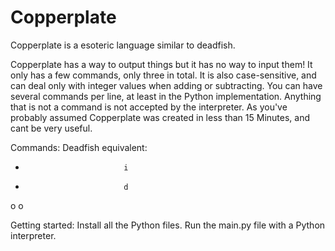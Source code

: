 # Copperplate
Copperplate is a esoteric language similar to deadfish.


Copperplate has a way to output things but it has no way to input them! It only has a few commands, only three in total. It is also case-sensitive, and can deal only with integer values when adding or subtracting.
You can have several commands per line, at least in the Python implementation.
Anything that is not a command is not accepted by the interpreter. As you've probably assumed Copperplate was created in less than 15 Minutes, and cant be very useful.

Commands:                   Deadfish equivalent:
+                           i
-                           d
o                           o


Getting started:
  Install all the Python files.
  Run the main.py file with a Python interpreter.
